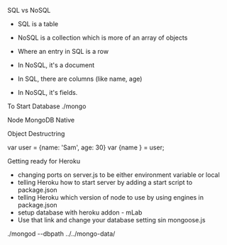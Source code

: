 SQL vs NoSQL
- SQL is a table
- NoSQL is a collection which is more of an array of objects

- Where an entry in SQL is a row
- In NoSQL, it's a document

- In SQL, there are columns (like name, age)
- In NoSQL, it's fields.


To Start Database
./mongo

Node MongoDB Native

Object Destructring

var user = {name: 'Sam', age: 30}
var {name } = user;


Getting ready for Heroku
- changing ports on server.js to be either environment variable or local
- telling Heroku how to start server by adding a start script to package.json
- telling Heroku which version of node to use by using engines in package.json
- setup database with heroku addon - mLab
- Use that link and change your database setting sin mongoose.js


./mongod --dbpath ../../mongo-data/
